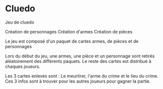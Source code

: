# Cluedo
Jeu de cluedo

Création de personnages
Création d'armes
Création de pièces

Le jeu est composé d'un paquet de cartes armes, de pièces et de personnages

Lors du début du jeu, une armes, une pièce et un personnage sont retirés aléatoirement des différents paquets. Le reste des cartes est distribué à chaques joueurs.

Les 3 cartes enlevés sont : Le meurtirer, l'arme du crime et le lieu du crime. Ces 3 infos sont à trouver pour les autres joueurs pour gagner la partie.
